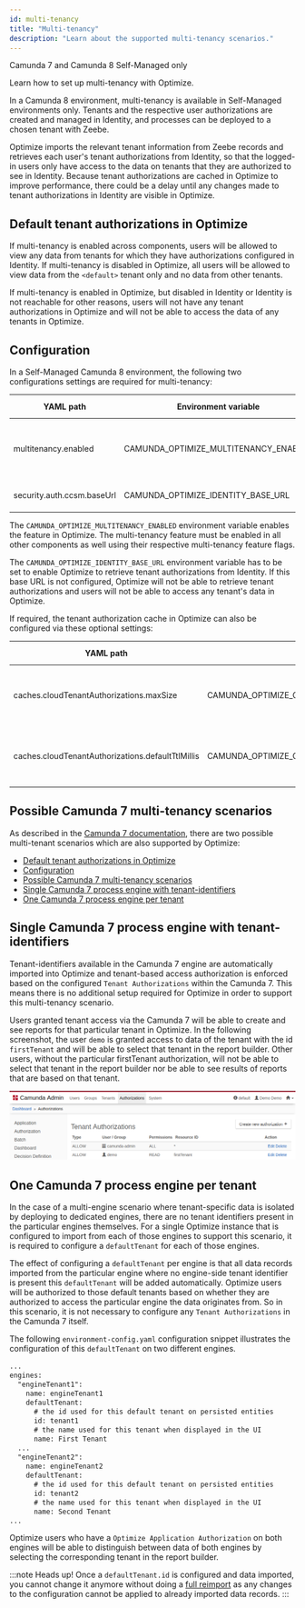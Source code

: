 ```yaml
---
id: multi-tenancy
title: "Multi-tenancy"
description: "Learn about the supported multi-tenancy scenarios."
---
```


<span class="badge badge--platform">Camunda 7 and Camunda 8 Self-Managed only</span>

Learn how to set up multi-tenancy with Optimize.

In a Camunda 8 environment, multi-tenancy is available in Self-Managed environments only. Tenants and the respective user authorizations are created and managed in Identity, and processes can be deployed to a chosen tenant with Zeebe.

Optimize imports the relevant tenant information from Zeebe records and retrieves each user's tenant authorizations from Identity, so that the logged-in users only have access to the data on tenants that they are authorized to see in Identity. Because tenant authorizations are cached in Optimize to improve performance, there could be a delay until any changes made to tenant authorizations in Identity are visible in Optimize.

## Default tenant authorizations in Optimize

If multi-tenancy is enabled across components, users will be allowed to view any data from tenants for which they have authorizations configured in Identity.
If multi-tenancy is disabled in Optimize, all users will be allowed to view data from the `<default>` tenant only and no data from other tenants.

If multi-tenancy is enabled in Optimize, but disabled in Identity or Identity is not reachable for other reasons, users will not have any tenant authorizations in Optimize and will not be able to access the data of any tenants in Optimize.

## Configuration

In a Self-Managed Camunda 8 environment, the following two configurations settings are required for multi-tenancy:

| YAML path                  | Environment variable                  | Default value | Description                                              |
| -------------------------- | ------------------------------------- | ------------- | -------------------------------------------------------- |
| multitenancy.enabled       | CAMUNDA_OPTIMIZE_MULTITENANCY_ENABLED | false         | Enables the Camunda 8 multi-tenancy feature in Optimize. |
| security.auth.ccsm.baseUrl | CAMUNDA_OPTIMIZE_IDENTITY_BASE_URL    | null          | The base URL of Identity.                                |

The `CAMUNDA_OPTIMIZE_MULTITENANCY_ENABLED` environment variable enables the feature in Optimize. The multi-tenancy feature must be enabled in all other components as well using their respective multi-tenancy feature flags.

The `CAMUNDA_OPTIMIZE_IDENTITY_BASE_URL` environment variable has to be set to enable Optimize to retrieve tenant authorizations from Identity. If this base URL is not configured, Optimize will not be able to retrieve tenant authorizations and users will not be able to access any tenant's data in Optimize.

If required, the tenant authorization cache in Optimize can also be configured via these optional settings:

| YAML path                                         | Environment variable                                                           | Default value | Description                                                        |
| ------------------------------------------------- | ------------------------------------------------------------------------------ | ------------- | ------------------------------------------------------------------ |
| caches.cloudTenantAuthorizations.maxSize          | CAMUNDA_OPTIMIZE_CACHES_CLOUD_TENANT_AUTHORIZATIONS_MAX_SIZE                   | 10000         | The maximum size of the Camunda 8 tenant authorizations cache.     |
| caches.cloudTenantAuthorizations.defaultTtlMillis | CAMUNDA_OPTIMIZE_CACHES_CLOUD_TENANT_AUTHORIZATIONS_MIN_FETCH_INTERVAL_SECONDS | 300000        | The time in milliseconds the tenant authorizations will be cached. |

## Possible Camunda 7 multi-tenancy scenarios

As described in the [Camunda 7 documentation](https://docs.camunda.org/manual/latest/user-guide/process-engine/multi-tenancy/), there are two possible multi-tenant scenarios which are also supported by Optimize:

- [Default tenant authorizations in Optimize](#default-tenant-authorizations-in-optimize)
- [Configuration](#configuration)
- [Possible Camunda 7 multi-tenancy scenarios](#possible-camunda-7-multi-tenancy-scenarios)
- [Single Camunda 7 process engine with tenant-identifiers](#single-camunda-7-process-engine-with-tenant-identifiers)
- [One Camunda 7 process engine per tenant](#one-camunda-7-process-engine-per-tenant)

## Single Camunda 7 process engine with tenant-identifiers

Tenant-identifiers available in the Camunda 7 engine are automatically imported into Optimize and tenant-based access authorization is enforced based on the configured `Tenant Authorizations` within the Camunda 7. This means there is no additional setup required for Optimize in order to support this multi-tenancy scenario.

Users granted tenant access via the Camunda 7 will be able to create and see reports for that particular tenant in Optimize. In the following screenshot, the user `demo` is granted access to data of the tenant with the id `firstTenant` and will be able to select that tenant in the report builder. Other users, without the particular firstTenant authorization, will not be able to select that tenant in the report builder nor be able to see results of reports that are based on that tenant.

![Tenant Authorization](img/admin-tenant-authorization.png)

## One Camunda 7 process engine per tenant

In the case of a multi-engine scenario where tenant-specific data is isolated by deploying to dedicated engines, there are no tenant identifiers present in the particular engines themselves. For a single Optimize instance that is configured to import from each of those engines to support this scenario, it is required to configure a `defaultTenant` for each of those engines.

The effect of configuring a `defaultTenant` per engine is that all data records imported from the particular engine where no engine-side tenant identifier is present this `defaultTenant` will be added automatically. Optimize users will be authorized to those default tenants based on whether they are authorized to access the particular engine the data originates from. So in this scenario, it is not necessary to configure any `Tenant Authorizations` in the Camunda 7 itself.

The following `environment-config.yaml` configuration snippet illustrates the configuration of this `defaultTenant` on two different engines.

```
...
engines:
  "engineTenant1":
    name: engineTenant1
    defaultTenant:
      # the id used for this default tenant on persisted entities
      id: tenant1
      # the name used for this tenant when displayed in the UI
      name: First Tenant
  ...
  "engineTenant2":
    name: engineTenant2
    defaultTenant:
      # the id used for this default tenant on persisted entities
      id: tenant2
      # the name used for this tenant when displayed in the UI
      name: Second Tenant
...
```

Optimize users who have a `Optimize Application Authorization` on both engines will be able to distinguish between data of both engines by selecting the corresponding tenant in the report builder.

:::note Heads up!
Once a `defaultTenant.id` is configured and data imported, you cannot change it anymore without doing a [full reimport](./../migration-update/instructions.md/#force-reimport-of-engine-data-in-optimize) as any changes to the configuration cannot be applied to already imported data records.
:::
